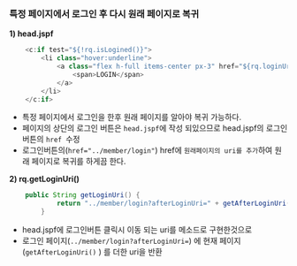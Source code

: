 ### 특정 페이지에서 로그인 후 다시 원래 페이지로 복귀

**1\) head.jspf**

```java
    <c:if test="${!rq.isLogined()}">
        <li class="hover:underline">
            <a class="flex h-full items-center px-3" href="${rq.loginUri}">
                <span>LOGIN</span>
            </a>
        </li>
    </c:if>
```

- 특정 페이지에서 로그인을 한후 원래 페이지를 알아야 복귀 가능하다.
- 페이지의 상단의 로그인 버튼은 ```head.jspf```에 작성 되있으므로 head.jspf의 로그인 버튼의 ```href ```수정
- 로그인버튼의(```href="../member/login"```) href에 ```원래페이지의 uri를 추가```하여 원래 페이지로 복귀를 하게끔 한다. 

**2\) rq.getLoginUri()**

```java
    public String getLoginUri() {
            return "../member/login?afterLoginUri=" + getAfterLoginUri();
        }
```

- head.jspf에 로그인버튼 클릭시 이동 되는 uri를 메소드로 구현한것으로
- 로그인 페이지(```../member/login?afterLoginUri=```) 에  현재 페이지(```getAfterLoginUri()``` ) 를 더한 uri을 반환 

